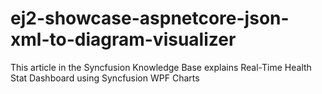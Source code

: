 # ej2-showcase-aspnetcore-json-xml-to-diagram-visualizer
This article in the Syncfusion Knowledge Base explains Real-Time Health Stat Dashboard using Syncfusion WPF Charts
